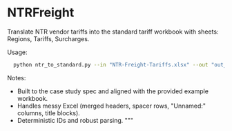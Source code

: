 # NTRFreight
Translate NTR vendor tariffs into the standard tariff workbook with sheets: Regions, Tariffs, Surcharges.

Usage:
```bash
  python ntr_to_standard.py --in "NTR-Freight-Tariffs.xlsx" --out "out_standard_tariffs.xlsx"
```
Notes:
- Built to the case study spec and aligned with the provided example workbook.
- Handles messy Excel (merged headers, spacer rows, "Unnamed:" columns, title blocks).
- Deterministic IDs and robust parsing.
"""